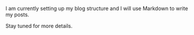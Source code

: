 I am currently setting up my blog structure and I will use Markdown to write my posts.

Stay tuned for more details.
